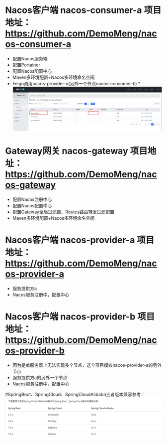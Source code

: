 # Nacos客户端  nacos-consumer-a 项目地址： https://github.com/DemoMeng/nacos-consumer-a
- 配置Nacos服务端
- 配置Portainer
- 配置Nacos配置中心
- Maven多环境配置+Nacos多环境命名空间 
- Feign调用nacos-provider-a(另外一个节点nacos-consumer-b)
 *![负载两个节点](images/一个服务提供者（两个实例节点）.jpg)


# Gateway网关  nacos-gateway 项目地址： https://github.com/DemoMeng/nacos-gateway
- 配置Nacos注册中心
- 配置Nacos配置中心
- 配置Gateway全局过滤器、Routes路由转发过滤配置
- Maven多环境配置+Nacos多环境命名空间



# Nacos客户端 nacos-provider-a 项目地址： https://github.com/DemoMeng/nacos-provider-a
- 服务提供方a
- Nacos服务注册中，配置中心

# Nacos客户端 nacos-provider-b 项目地址： https://github.com/DemoMeng/nacos-provider-b
- 因为是单服务器上无法实现多个节点，这个项目模拟nacos-provider-a的另外节点
- 服务提供方a的另外一个节点
- Nacos服务注册中，配置中心


#SpringBoot、SpringCloud、SpringCloudAlibaba三者版本兼容参考：
![版本兼容](images/springboot-cloud-alibaba三者对应版本.jpg)

 